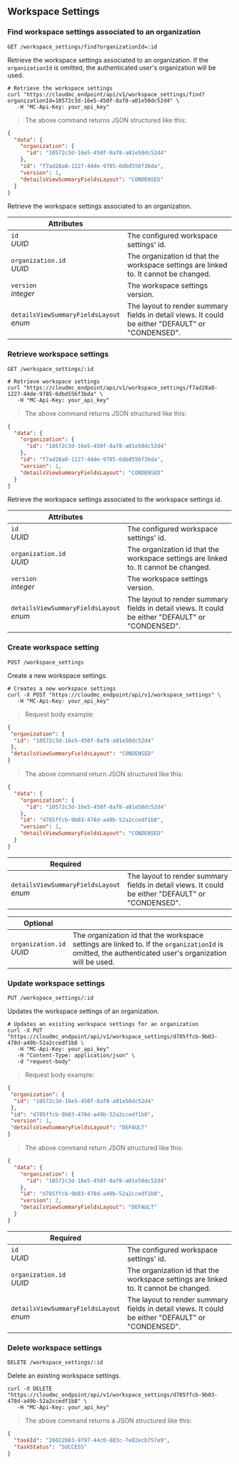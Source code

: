 ## Workspace Settings

<!-------------------- FIND WORKSPACE SETTINGS -------------------->

### Find workspace settings associated to an organization

`GET /workspace_settings/find?organizationId=:id`

Retrieve the workspace settings associated to an organization. If the `organizationId` is omitted, the authenticated user's organization will be used.

```shell
# Retrieve the workspace settings
curl "https://cloudmc_endpoint/api/v1/workspace_settings/find?organizationId=10572c3d-16e5-450f-8af8-a01e50dc52d4" \
   -H "MC-Api-Key: your_api_key"
```

> The above command returns JSON structured like this:

```json
{
  "data": {
    "organization": {
      "id": "10572c3d-16e5-450f-8af8-a01e50dc52d4"
    },
    "id": "f7ad28a8-1227-44de-9785-6dbd556f3bda",
    "version": 1,
    "detailsViewSummaryFieldsLayout": "CONDENSED"
  }
}
```

Retrieve the workspace settings associated to an organization.

Attributes | &nbsp;
---------- | -----------
`id`<br/>*UUID* | The configured workspace settings' id.
`organization.id`<br/>*UUID* | The organization id that the workspace settings are linked to. It cannot be changed.
`version`<br/>*integer* | The workspace settings version.
`detailsViewSummaryFieldsLayout`<br/>*enum* | The layout to render summary fields in detail views. It could be either "DEFAULT" or "CONDENSED".

<!-------------------- GET WORKSPACE SETTINGS -------------------->
### Retrieve workspace settings

`GET /workspace_settings/:id`

```shell
# Retrieve workspace settings
curl "https://cloudmc_endpoint/api/v1/workspace_settings/f7ad28a8-1227-44de-9785-6dbd556f3bda" \
   -H "MC-Api-Key: your_api_key"
```

> The above command returns JSON structured like this:

```json
{
  "data": {
    "organization": {
      "id": "10572c3d-16e5-450f-8af8-a01e50dc52d4"
    },
    "id": "f7ad28a8-1227-44de-9785-6dbd556f3bda",
    "version": 1,
    "detailsViewSummaryFieldsLayout": "CONDENSED"
  }
}
```

Retrieve the workspace settings associated to the workspace settings id.

Attributes | &nbsp;
---------- | -----------
`id`<br/>*UUID* | The configured workspace settings' id.
`organization.id`<br/>*UUID* | The organization id that the workspace settings are linked to. It cannot be changed.
`version`<br/>*integer* | The workspace settings version.
`detailsViewSummaryFieldsLayout`<br/>*enum* | The layout to render summary fields in detail views. It could be either "DEFAULT" or "CONDENSED".

<!-------------------- CREATE WORKSPACE SETTINGS -------------------->
### Create workspace setting

`POST /workspace_settings`

Create a new workspace settings.

```shell
# Creates a new workspace settings
curl -X POST "https://cloudmc_endpoint/api/v1/workspace_settings" \
   -H "MC-Api-Key: your_api_key"
```

> Request body example:

```json
{
 "organization": {
  "id": "10572c3d-16e5-450f-8af8-a01e50dc52d4"
 },
 "detailsViewSummaryFieldsLayout": "CONDENSED"
}
```

> The above command return JSON structured like this:

```json
{
  "data": {
    "organization": {
      "id": "10572c3d-16e5-450f-8af8-a01e50dc52d4"
    },
    "id": "d785ffcb-9b03-478d-a49b-52a2ccedf1b8",
    "version": 1,
    "detailsViewSummaryFieldsLayout": "CONDENSED"
  }
}
```

Required | &nbsp;
---------- | -----------
`detailsViewSummaryFieldsLayout`<br/>*enum* | The layout to render summary fields in detail views. It could be either "DEFAULT" or "CONDENSED".

Optional | &nbsp;
---------- | -----------
`organization.id`<br/>*UUID* | The organization id that the workspace settings are linked to. If the `organizationId` is omitted, the authenticated user's organization will be used.

<!-------------------- UPDATE WORKSPACE SETTINGS -------------------->
### Update workspace settings

`PUT /workspace_settings/:id`

Updates the workspace settings of an organization.

```shell
# Updates an existing workspace settings for an organization
curl -X PUT "https://cloudmc_endpoint/api/v1/workspace_settings/d785ffcb-9b03-478d-a49b-52a2ccedf1b8 \
   -H "MC-Api-Key: your_api_key"
   -H "Content-Type: application/json" \
   -d "request-body"
```

> Request body example:

```json
{
 "organization": {
  "id": "10572c3d-16e5-450f-8af8-a01e50dc52d4"
 },
 "id": "d785ffcb-9b03-478d-a49b-52a2ccedf1b8",
 "version": 1,
 "detailsViewSummaryFieldsLayout": "DEFAULT"
}
```

> The above command return JSON structured like this:

```json
{
  "data": {
    "organization": {
      "id": "10572c3d-16e5-450f-8af8-a01e50dc52d4"
    },
    "id": "d785ffcb-9b03-478d-a49b-52a2ccedf1b8",
    "version": 2,
    "detailsViewSummaryFieldsLayout": "DEFAULT"
  }
}
```

Required | &nbsp;
---------- | -----------
`id`<br/>*UUID* | The configured workspace settings' id.
`organization.id`<br/>*UUID* | The organization id that the workspace settings are linked to. It cannot be changed.
`detailsViewSummaryFieldsLayout`<br/>*enum* | The layout to render summary fields in detail views. It could be either "DEFAULT" or "CONDENSED".

<!-------------------- DELETE WORKSPACE SETTINGS -------------------->
### Delete workspace settings

`DELETE /workspace_settings/:id`

Delete an existing workspace settings.

```shell
curl -X DELETE "https://cloudmc_endpoint/api/v1/workspace_settings/d785ffcb-9b03-478d-a49b-52a2ccedf1b8" \
   -H "MC-Api-Key: your_api_key"
```

> The above command returns a JSON structured like this:

```json
{
  "taskId": "26022b83-9797-44c0-883c-7e82ecb757e9",
  "taskStatus": "SUCCESS"
}
```
